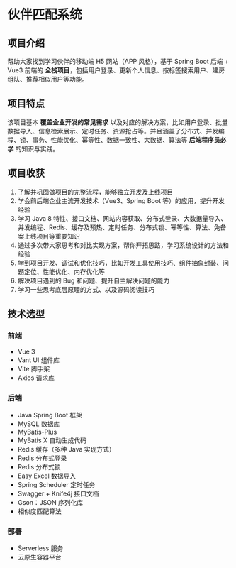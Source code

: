 # 伙伴匹配系统

## 项目介绍

帮助大家找到学习伙伴的移动端 H5 网站（APP 风格），基于 Spring Boot 后端 + Vue3 前端的 **全栈项目**，包括用户登录、更新个人信息、按标签搜索用户、建房组队、推荐相似用户等功能。

## 项目特点

该项目基本 **覆盖企业开发的常见需求** 以及对应的解决方案，比如用户登录、批量数据导入、信息检索展示、定时任务、资源抢占等。并且涵盖了分布式、并发编程、锁、事务、性能优化、幂等性、数据一致性、大数据、算法等 **后端程序员必学** 的知识与实践。

## 项目收获

1. 了解并巩固做项目的完整流程，能够独立开发及上线项目
2. 学会前后端企业主流开发技术（Vue3、Spring Boot 等）的应用，提升开发经验
3. 学习 Java 8 特性、接口文档、网站内容获取、分布式登录、大数据量导入、并发编程、Redis、缓存及预热、定时任务、分布式锁、幂等性、算法、免备案上线项目等重要知识
4. 通过多次带大家思考和对比实现方案，帮你开拓思路，学习系统设计的方法和经验
5. 学到项目开发、调试和优化技巧，比如开发工具使用技巧、组件抽象封装、问题定位、性能优化、内存优化等
6. 解决项目遇到的 Bug 和问题、提升自主解决问题的能力
7. 学习一些思考底层原理的方式、以及源码阅读技巧

## 技术选型

### 前端

* Vue 3
* Vant UI 组件库
* Vite 脚手架
* Axios 请求库

### 后端

* Java Spring Boot 框架
* MySQL 数据库
* MyBatis-Plus
* MyBatis X 自动生成代码
* Redis 缓存（多种 Java 实现方式）
* Redis 分布式登录
* Redis 分布式锁
* Easy Excel 数据导入
* Spring Scheduler 定时任务
* Swagger + Knife4j 接口文档
* Gson：JSON 序列化库
* 相似度匹配算法

### 部署

* Serverless 服务
* 云原生容器平台

